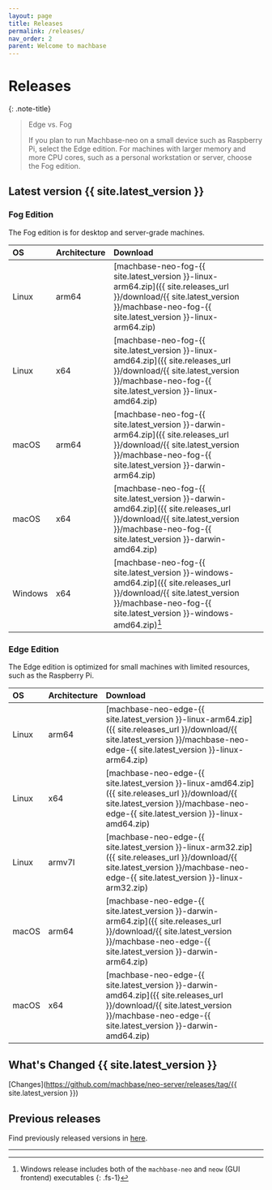 ```yaml
---
layout: page
title: Releases
permalink: /releases/
nav_order: 2
parent: Welcome to machbase
---
```


# Releases

{: .note-title}
> Edge vs. Fog
>
> If you plan to run Machbase-neo on a small device such as Raspberry Pi, select the Edge edition.
> For machines with larger memory and more CPU cores, such as a personal workstation or server, choose the Fog edition.

## Latest version {{ site.latest_version }}

### Fog Edition

The Fog edition is for desktop and server-grade machines.

| OS         | Architecture   |  Download |
|:-----------|:---------------|:----------|
| Linux      | arm64          | [machbase-neo-fog-{{ site.latest_version }}-linux-arm64.zip]({{ site.releases_url }}/download/{{ site.latest_version }}/machbase-neo-fog-{{ site.latest_version }}-linux-arm64.zip)   |
| Linux      | x64            | [machbase-neo-fog-{{ site.latest_version }}-linux-amd64.zip]({{ site.releases_url }}/download/{{ site.latest_version }}/machbase-neo-fog-{{ site.latest_version }}-linux-amd64.zip)   |
| macOS      | arm64          | [machbase-neo-fog-{{ site.latest_version }}-darwin-arm64.zip]({{ site.releases_url }}/download/{{ site.latest_version }}/machbase-neo-fog-{{ site.latest_version }}-darwin-arm64.zip) |
| macOS      | x64            | [machbase-neo-fog-{{ site.latest_version }}-darwin-amd64.zip]({{ site.releases_url }}/download/{{ site.latest_version }}/machbase-neo-fog-{{ site.latest_version }}-darwin-amd64.zip) |
| Windows    | x64            | [machbase-neo-fog-{{ site.latest_version }}-windows-amd64.zip]({{ site.releases_url }}/download/{{ site.latest_version }}/machbase-neo-fog-{{ site.latest_version }}-windows-amd64.zip)[^1] |


### Edge Edition

The Edge edition is optimized for small machines with limited resources, such as the Raspberry Pi.

| OS         | Architecture   |  Download |
|:-----------|:---------------|:----------|
| Linux      | arm64          | [machbase-neo-edge-{{ site.latest_version }}-linux-arm64.zip]({{ site.releases_url }}/download/{{ site.latest_version }}/machbase-neo-edge-{{ site.latest_version }}-linux-arm64.zip)   |
| Linux      | x64            | [machbase-neo-edge-{{ site.latest_version }}-linux-amd64.zip]({{ site.releases_url }}/download/{{ site.latest_version }}/machbase-neo-edge-{{ site.latest_version }}-linux-amd64.zip)   |
| Linux      | armv7l         | [machbase-neo-edge-{{ site.latest_version }}-linux-arm32.zip]({{ site.releases_url }}/download/{{ site.latest_version }}/machbase-neo-edge-{{ site.latest_version }}-linux-arm32.zip)   |
| macOS      | arm64          | [machbase-neo-edge-{{ site.latest_version }}-darwin-arm64.zip]({{ site.releases_url }}/download/{{ site.latest_version }}/machbase-neo-edge-{{ site.latest_version }}-darwin-arm64.zip) |
| macOS      | x64            | [machbase-neo-edge-{{ site.latest_version }}-darwin-amd64.zip]({{ site.releases_url }}/download/{{ site.latest_version }}/machbase-neo-edge-{{ site.latest_version }}-darwin-amd64.zip) |

<!--
### GUI Launcher for macOS

The (_experimental_) GUI releases for macOS users.

| OS         | Architecture   |  Download |
|:-----------|:---------------|:----------|
| macOS      | Apple          | [neow-fog-{{ site.latest_version }}-darwin-arm64.zip]({{ site.releases_url }}/download/{{ site.latest_version }}/neow-fog-{{ site.latest_version }}-darwin-arm64.zip)|
| macOS      | Intel          | [neow-fog-{{ site.latest_version }}-darwin-amd64.zip]({{ site.releases_url }}/download/{{ site.latest_version }}/neow-fog-{{ site.latest_version }}-darwin-amd64.zip)|
-->

## What's Changed {{ site.latest_version }}

[Changes](https://github.com/machbase/neo-server/releases/tag/{{ site.latest_version }})

## Previous releases

Find previously released versions in [here](https://github.com/machbase/neo-server/releases).

--------------

[^1]: Windows release includes both of the `machbase-neo` and `neow` (GUI frontend) executables
{: .fs-1}
